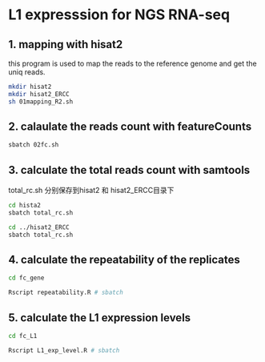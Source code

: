 # L1 expresssion for NGS RNA-seq

## 1. mapping with hisat2

this program is used to map the reads to the reference genome and get the uniq reads.

```bash
mkdir hisat2
mkdir hisat2_ERCC
sh 01mapping_R2.sh
```

## 2. calaulate the reads count with featureCounts

```bash
sbatch 02fc.sh
```

## 3. calculate the total reads count with samtools

total_rc.sh  分别保存到hisat2 和 hisat2_ERCC目录下

```bash
cd hista2
sbatch total_rc.sh

cd ../hisat2_ERCC
sbatch total_rc.sh
```

## 4. calculate the repeatability of the replicates

```bash
cd fc_gene

Rscript repeatability.R # sbatch
```

## 5. calculate the L1 expression levels

```bash
cd fc_L1

Rscript L1_exp_level.R # sbatch
```
